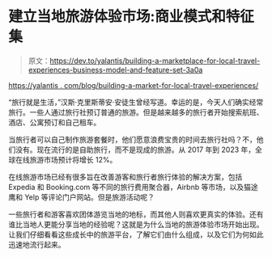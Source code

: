# 建立当地旅游体验市场:商业模式和特征集

> 原文：<https://dev.to/yalantis/building-a-marketplace-for-local-travel-experiences-business-model-and-feature-set-3a0a>

[https://yalantis . com/blog/building-a-market-for-local-travel-experiences/](https://yalantis.com/blog/building-a-marketplace-for-local-travel-experiences/)

“旅行就是生活，”汉斯·克里斯蒂安·安徒生曾经写道。幸运的是，今天人们确实经常旅行。一些人通过旅行社预订普通的旅游。但是越来越多的旅行者开始搜索航班、酒店、公寓预订和自己租车。

当旅行者可以自己制作旅游套餐时，他们愿意浪费宝贵的时间去旅行社吗？不，他们没有。现在流行的是自助旅行，而不是现成的旅游。从 2017 年到 2023 年，全球在线旅游市场预计将增长 12%。

在线旅游市场已经有很多旨在改善游客和旅行者旅行体验的解决方案，包括 Expedia 和 Booking.com 等不同的旅行费用聚合器，Airbnb 等市场，以及猫途鹰和 Yelp 等评论门户网站。但是旅游活动呢？

一些旅行者和游客喜欢团体游览当地的地标，而其他人则喜欢更真实的体验。还有谁比当地人更能分享当地的经验呢？这就是为什么当地的旅游体验市场开始出现。让我们仔细看看这些成长中的旅游平台，了解它们由什么组成，以及它们为何如此迅速地流行起来。